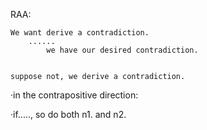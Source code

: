 RAA:

	We want derive a contradiction.
		......
			we have our desired contradiction.


	suppose not, we derive a contradiction.

·in the contrapositive direction:

·if....., so do both n1. and n2. 
